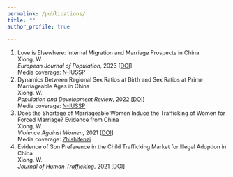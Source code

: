 ```yaml
---
permalink: /publications/
title: ""
author_profile: true

---
```

1. <span style="font-size:0.9em;">Love is Elsewhere: Internal Migration and Marriage Prospects in China    
   Xiong, W.       
   *European Journal of Population*, 2023  [[DOI](https://doi.org/10.1007/s10680-023-09658-3)]                                        
   Media coverage: [N-IUSSP](https://www.niussp.org/migration-and-foreigners/internal-migration-and-the-marriage-market-in-china/)
1. <span style="font-size:0.9em;">Dynamics Between Regional Sex Ratios at Birth and Sex Ratios at Prime Marriageable Ages in China    
   Xiong, W.         
   *Population and Development Review*, 2022  [[DOI](https://doi.org/10.1111/padr.12476)]                          
   Media coverage: [N-IUSSP](https://www.niussp.org/gender-issues/a-tendency-towards-attenuation-of-regional-sex-ratio-imbalances-in-china/)
1. <span style="font-size:0.9em;">Does the Shortage of Marriageable Women Induce the Trafficking of Women for Forced Marriage? Evidence from China    
   Xiong, W.       
   *Violence Against Women*, 2021  [[DOI](https://doi.org/10.1177/10778012211014565)]                                                                               
   Media coverage: [Zhishifenzi](http://zhishifenzi.com/news/multiple/12134.html)
1. <span style="font-size:0.9em;">Evidence of Son Preference in the Child Trafficking Market for Illegal Adoption in China  
   Xiong, W.       
   *Journal of Human Trafficking*, 2021  [[DOI](https://www.tandfonline.com/eprint/ZSJXJXUSTSDX6HYAGY9F/full?target=10.1080/23322705.2021.1874188)]

